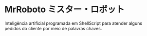 # MrRoboto ミスター・ロボット

Inteligência artificial programada em ShellScript para atender alguns pedidos do cliente por meio de palavras chaves.
